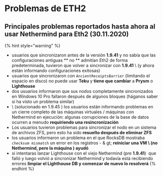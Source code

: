 # Problemas de ETH2

## Principales problemas reportados hasta ahora al usar Nethermind para Eth2 \(30.11.2020\)

{% hint style="warning" %}
* usuarios que sincronizaron antes de la versión **1.9.41** y no sabía que las configuraciones antiguas ** no ** admitían Eth2 de forma predeterminada, tuvieron que volver a sincronizar con **1.9.41** \ (y ahora están informando configuraciones exitosas\)
* usuarios que sincronizaron con `AncientReceiptsBarrier` \(limitando el espacio en disco\) no puede usar **Teku** y **tiene que cambiar** a **Prysm** o **Lighthouse**
* dos usuarios informaron que sus nodos completamente sincronizados en Windows 10 Pro fallaron después de algunos bloques \(háganos saber si ha visto un problema similar\)
* \ (solucionado en 1.9.45 \) los usuarios están informando problemas en un cierre completo de las máquinas virtuales / máquinas con Nethermind en ejecución: algunas corrupciones de la base de datos ocurren a menudo **requiriendo una resincronización**
* Los usuarios tuvieron problemas para sincronizar el nodo en un sistema de archivos ZFS, pero esto ha sido **resuelto después de eliminar ZFS**
* los usuarios informaron un problema en el que RocksDB mostraba `checksum mismatch`  un error en los registros - & gt; **reiniciar una VM \ (no Nethermind, pero la máquina \) ayudó**
* si intentaras lanzar Lighthouse con el viejo Nethermind \(pre **1.9.41**\)  que falló y luego volvió a sincronizar Nethermind y todavía está recibiendo errores **limpiar el Lighthouse DB y comenzar de nuevo lo resolverá**
{% endhint %}



